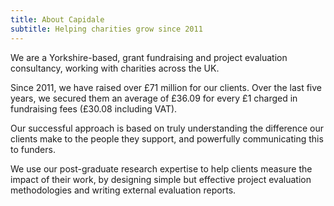 ```yaml
---
title: About Capidale
subtitle: Helping charities grow since 2011
---
```


We are a Yorkshire-based, grant fundraising and project evaluation consultancy, working with charities across the UK.

Since 2011, we have raised over £71 million for our clients. Over the last five years, we secured them an average of £36.09 for every £1 charged in fundraising fees (£30.08 including VAT).

Our successful approach is based on truly understanding the difference our clients make to the people they support, and powerfully communicating this to funders.

We use our post-graduate research expertise to help clients measure the impact of their work, by designing simple but effective project evaluation methodologies and writing external evaluation reports.
